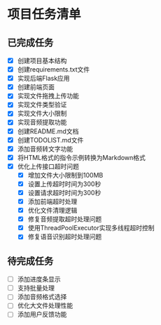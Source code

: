# 项目任务清单

## 已完成任务
- [x] 创建项目基本结构
- [x] 创建requirements.txt文件
- [x] 实现后端Flask应用
- [x] 创建前端页面
- [x] 实现文件拖拽上传功能
- [x] 实现文件类型验证
- [x] 实现文件大小限制
- [x] 实现音频提取功能
- [x] 创建README.md文档
- [x] 创建TODOLIST.md文件
- [x] 添加音频转文字功能
- [x] 将HTML格式的指令示例转换为Markdown格式
- [x] 优化上传接口超时问题
  - [x] 增加文件大小限制到100MB
  - [x] 设置上传超时时间为300秒
  - [x] 设置请求超时时间为300秒
  - [x] 添加前端超时处理
  - [x] 优化文件清理逻辑
  - [x] 修复音频提取超时处理问题
  - [x] 使用ThreadPoolExecutor实现多线程超时控制
  - [x] 修复语音识别超时处理问题

## 待完成任务
- [ ] 添加进度条显示
- [ ] 支持批量处理
- [ ] 添加音频格式选择
- [ ] 优化大文件处理性能
- [ ] 添加用户反馈功能 